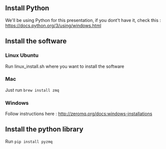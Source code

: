 ## Install Python

We'll be using Python for this presentation, if you dont't have it, check this : https://docs.python.org/3/using/windows.html

## Install the software

### Linux Ubuntu

Run linux_install.sh where you want to install the software

### Mac

Just run `brew install zmq`

### Windows

Follow instructions here : http://zeromq.org/docs:windows-installations

## Install the python library

Run `pip install pyzmq`

